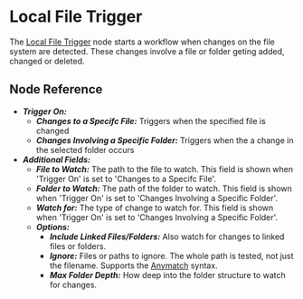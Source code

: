 # Local File Trigger

The [Local File Trigger]() node starts a workflow when changes on the file system are detected. These changes involve a file or folder geting added, changed or deleted.

## Node Reference

- ***Trigger On:***
    - ***Changes to a Specifc File:*** Triggers when the specified file is changed
	- ***Changes Involving a Specific Folder:*** Triggers when the a change in the selected folder occurs
- ***Additional Fields:***
	- ***File to Watch:*** The path to the file to watch. This field is shown when 'Trigger On' is set to 'Changes to a Specifc File'.
	- ***Folder to Watch:*** The path of the folder to watch. This field is shown when 'Trigger On' is set to 'Changes Involving a Specific Folder'.
	- ***Watch for:*** The type of change to watch for. This field is shown when 'Trigger On' is set to 'Changes Involving a Specific Folder'.
	- ***Options:***
		- ***Include Linked Files/Folders:*** Also watch for changes to linked files or folders.
		- ***Ignore:*** Files or paths to ignore. The whole path is tested, not just the filename. Supports the [Anymatch](https://github.com/micromatch/anymatch) syntax.
		- ***Max Folder Depth:*** How deep into the folder structure to watch for changes.
